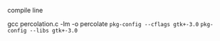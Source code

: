 



compile line

gcc percolation.c -lm -o percolate `pkg-config --cflags gtk+-3.0` `pkg-config --libs gtk+-3.0`
